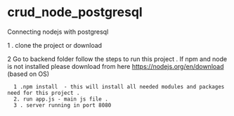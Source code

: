 # crud_node_postgresql
Connecting nodejs with postgresql


1 . clone the project or download 

2  Go to backend folder follow the steps to run this project .
  If npm and node is not installed please download from here   https://nodejs.org/en/download   (based on OS)

      1 .npm install  - this will install all needed modules and packages need for this project .
      2. run app.js - main js file . 
      3 . server running in port 8080 
    

